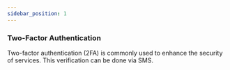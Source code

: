 ```yaml
---
sidebar_position: 1
---
```

### Two-Factor Authentication

Two-factor authentication (2FA) is commonly used to enhance the security of services. This verification can be done via SMS.